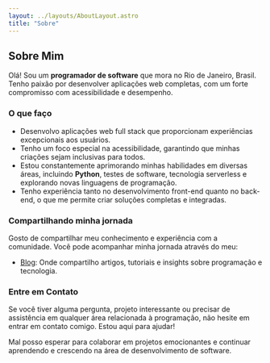 ```yaml
---
layout: ../layouts/AboutLayout.astro
title: "Sobre"
---
```


## Sobre Mim

Olá! Sou um **programador de software** que mora no Rio de Janeiro, Brasil. Tenho paixão por desenvolver aplicações web completas, com um forte compromisso com acessibilidade e desempenho.

### O que faço

- Desenvolvo aplicações web full stack que proporcionam experiências excepcionais aos usuários.
- Tenho um foco especial na acessibilidade, garantindo que minhas criações sejam inclusivas para todos.
- Estou constantemente aprimorando minhas habilidades em diversas áreas, incluindo **Python**, testes de software, tecnologia serverless e explorando novas linguagens de programação.
- Tenho experiência tanto no desenvolvimento front-end quanto no back-end, o que me permite criar soluções completas e integradas.

### Compartilhando minha jornada

Gosto de compartilhar meu conhecimento e experiência com a comunidade. Você pode acompanhar minha jornada através do meu:

- [Blog](https://eduardolira.dev.br/blog): Onde compartilho artigos, tutoriais e insights sobre programação e tecnologia.

### Entre em Contato

Se você tiver alguma pergunta, projeto interessante ou precisar de assistência em qualquer área relacionada à programação, não hesite em entrar em contato comigo. Estou aqui para ajudar!

Mal posso esperar para colaborar em projetos emocionantes e continuar aprendendo e crescendo na área de desenvolvimento de software.
